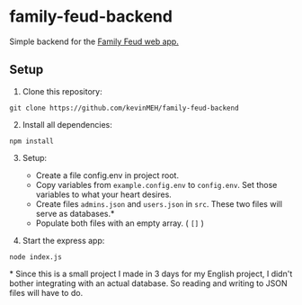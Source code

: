 # family-feud-backend

Simple backend for the [Family Feud web app.](https://github.com/kevinMEH/family-feud)

## Setup

1. Clone this repository:
```
git clone https://github.com/kevinMEH/family-feud-backend
```
2. Install all dependencies:
```
npm install
```
3. Setup:
   - Create a file config.env in project root.
   - Copy variables from `example.config.env` to `config.env`. Set those variables to what your heart desires.
   - Create files `admins.json` and `users.json` in `src`. These two files will serve as databases.*
   - Populate both files with an empty array. ( `[]` )

4. Start the express app:
```
node index.js
```

\* Since this is a small project I made in 3 days for my English project, I didn't bother integrating with an actual database. So reading and writing to JSON files will have to do.